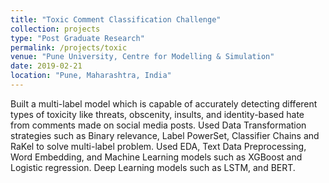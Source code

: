 ```yaml
---
title: "Toxic Comment Classification Challenge"
collection: projects
type: "Post Graduate Research"
permalink: /projects/toxic
venue: "Pune University, Centre for Modelling & Simulation"
date: 2019-02-21
location: "Pune, Maharashtra, India"
---
```


Built a multi-label model which is capable of accurately detecting different types of toxicity like threats, obscenity, insults, and identity-based hate from comments made on social media posts. Used Data Transformation strategies such as Binary relevance, Label PowerSet, Classifier Chains and RaKel to solve multi-label problem. Used EDA, Text Data Preprocessing, Word Embedding, and Machine Learning models such as XGBoost and Logistic regression. Deep Learning models such as LSTM, and BERT.

<!-- Local Vs. Global explanations
======

Sub-Symbolic level explanations
======

Generating Symbols
======

Generating Global Explanations
====== -->